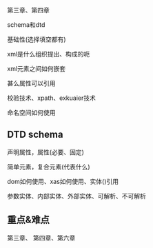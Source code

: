 第三章、第四章 

schema和dtd

基础性(选择填空都有)

xml是什么组织提出、构成的呃

xml元素之间如何嵌套

甚么属性可以引用

校验技术、xpath、exkuaier技术

命名空间如何使用

## DTD schema

声明属性，属性(必要、固定)

简单元素，复合元素(代表什么)

dom如何使用、xas如何使用、实体()引用

参数实体、内部实体、外部实体、可解析、不可解析



## 重点&难点

第三章、 第四章、第六章

